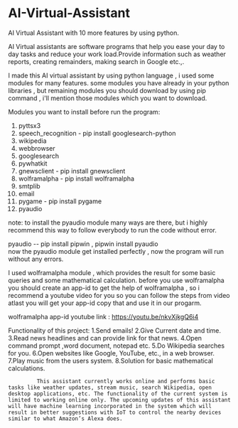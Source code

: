 # AI-Virtual-Assistant
AI Virtual Assistant with 10 more features by using python.

AI Virtual assistants are software programs that help you ease your day to day tasks and reduce your work load.Provide information such as weather reports, creating remainders, making search in Google etc.,.


I made this AI virtual assistant by using python language , i used some modules for many features. some modules you have already in your python libraries , but remaining modules you should download by using pip command , i'll mention those modules which you want to download. 

Modules you want to install before run the program:
 1. pyttsx3
 2. speech_recognition    -      pip install googlesearch-python
 3. wikipedia
 4. webbrowser
 5. googlesearch
 6. pywhatkit
 7. gnewsclient           -      pip install gnewsclient
 8. wolframalpha          -      pip install wolframalpha           
 9. smtplib
 10. email
 11. pygame               -      pip install pygame
 12. pyaudio

note: to install the pyaudio module many ways are there, but i highly recommend this way to follow everybody to run the code without error.

  pyaudio -- pip install pipwin , pipwin install pyaudio  
  now the pyaudio module get installed perfectly , now the program will run without any errors.
  
I used wolframalpha module , which provides the result for some basic queries and some mathematical calculation. before you use wolframalpha you should create an app-id to get the help of wolframalpha , so i recommend a youtube video for you so you can follow the steps from video atlast you will get your app-id copy that and use it in our progarm.

  wolframalpha app-id youtube link : https://youtu.be/nkvXjkgQ6i4
 
Functionality of this project: 
    1.Send emails!
    2.Give Current date and time.
    3.Read news headlines and can provide link for that news.
    4.Open command prompt ,word document, notepad etc. 
    5.Do Wikipedia searches for you.
    6.Open websites like Google, YouTube, etc., in a web browser.
    7.Play music from the users system. 
    8.Solution for basic mathematical calculations.

             This assistant currently works online and performs basic tasks like weather updates, stream music, search Wikipedia, open desktop applications, etc. The functionality of the current system is limited to working online only. The upcoming updates of this assistant will have machine learning incorporated in the system which will result in better suggestions with IoT to control the nearby devices similar to what Amazon’s Alexa does. 






  
  

